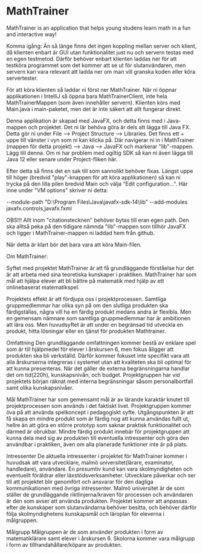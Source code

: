 # MathTrainer
 MathTrainer is an application that helps young studens learn math in a fun and interactive way!

Komma igång:
Än så länge finns det ingen koppling mellan server och klient, då klienten enbart är GUI utan funktionalitet just nu och servern testas med en egen testmetod. Därför behöver enbart klienten laddas ner för att testköra programmet som det kommer att se ut för slutanvändaren, men servern kan vara relevant att ladda ner om man vill granska koden eller köra servertester.

För att köra klienten så laddar ni först ner MathTrainer. När ni öppnar applikationen i IntelliJ så öppna bara MathTrainerClient, inte hela MathTrainerMappen (som även innehåller servern). Klienten körs med Main.java i main-paketet, men det är inte säkert att allt fungerar direkt.

Denna applikation är skapad med JavaFX, och detta finns med i Java-mappen och projektet. Det ni lär behöva göra är dels att lägga till Java FX. Detta gör ni under File --> Project Structure --> Libraries. Det finns ett + uppe till vänster i vyn som ni kan klicka på. Där navigerar ni in i MathTrainer (mappen för detta projekt) --> Java --> JavaFX och markerar "lib"-mappen. Lägg till denna. Om ni har problem med ogiltig SDK så kan ni även lägga till Java 12 eller senare under Project-fliken här.

Efter detta så finns det en sak till som sannolikt behöver fixas. Längst uppe till höger (bredvid "play"-knappen för att köra applikationen) så kan ni trycka på den lilla pilen bredvid Main och välja "Edit configuration...".
Här inne under "VM options" skriver ni detta:

--module-path "D:\Program Files\Java\javafx-sdk-14\lib" --add-modules javafx.controls,javafx.fxml

OBS!!! Allt inom "citationstecknen" behöver bytas till eran egen path. Den ska alltså peka på den tidigare nämnda "lib"-mappen som tillhör JavaFX och ligger i MathTrainer-mappen ni laddad hem från github. 

När detta är klart bör det bara vara att köra Main-filen.


Om MathTrainer:

Syftet med projektet MathTrainer är att få grundläggande förståelse hur det är att arbeta med sina teoretiska kunskaper i praktiken. MathTrainer har som mål att hjälpa elever att bli bättre på matematik med hjälp av ett onlinebaserat matematikspel.

Projektets effekt är att fördjupa oss i projektprocessen. Samtliga gruppmedlemmar har olika syn på om den slutliga produkten ska färdigställas, några vill ha en färdig produkt medans andra är flexibla. Men en gemensam nämnare som samtliga gruppmedlemmar har är ambitionen att lära oss. Men huvudsyftet är att under en begränsad tid utveckla en produkt, hitta lösningar eller en tjänst för produkten Mathtrainer.

Omfattning
Den grundläggande omfattningen kommer bestå av enklare spel som är till hjälpmedel för elever i årskursen 6, men fokus åligger att produkten ska bli verkställd. Därför kommer fokuset inte specifikt vara att alla årskurserna integreras i systemet utan att kvaliteten ska bli optimal för att kunna presenteras. När det gäller de externa begränsningarna handlar det om tid(220h), kunskapsnivån, och budget. Projektgruppen har vid projektets början räknat med interna begränsningar såsom personalbortfall samt olika kunskapsnivåer.

Mål
MathTrainer har som gemensamt mål är av lärande karaktär knutet till projektprocessen som används i det faktiskt livet. Projektgruppen kommer öva på att använda spelkoncept i pedagogiskt syfte. Utgångspunkten är att få skapa en mindre produkt som är färdig nog att kunna användas fullt ut, hellre än att göra en större prototyp som saknar praktisk funktionalitet och därmed är obrukbar. Mindre färdig produkt innebär för projektgruppen att kunna dela med sig av produkten till eventuella intressenter och göra den användbar i praktiken, även om alla planerade funktioner inte är på plats.

Intressenter
De aktuella intressenter i projektet för MathTrainer kommer i huvudsak att vara utvecklare, malmö universitet(lärare, examinator, handledare), användare. En presumtiv kund kan vara skolmyndigheten och eventuellt föräldrar eller läxstödsverksamheter. Utvecklare påverkar och ser till  att projektet blir genomfört och ansvarar för den dagliga kommunikationen med övriga intressenter. Malmö universitet är de som ställer de grundläggande riktlinjerna/kraven för processen och användaren är den som avser att använda produkten. Projektet kommer att anpassas efter de kunskaper som slutanvändarna behöver besitta, och behöver därför följa skolmyndighetens kunskapsmål och läroplan för eleverna i målgruppen.

Målgrupp
Målgruppen är de som använder produkten i form av matematiklärare samt elever i årskursen 6. Skolorna kommer vara målgrupp i form av tillhandahållare/köpare av produkten.
